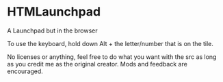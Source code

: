 # HTMLaunchpad
A Launchpad but in the browser


To use the keyboard, hold down Alt + the letter/number that is on the tile.


No licenses or anything, feel free to do what you want with the src as long as you credit me as the original creator. Mods and feedback are encouraged.
